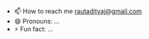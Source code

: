 
- 📫 How to reach me rautadityaj@gmail.com
- 😄 Pronouns: ...
- ⚡ Fun fact: ...

<!---
AdityaJRaut/AdityaJRaut is a ✨ special ✨ repository because its `README.md` (this file) appears on your GitHub profile.
You can click the Preview link to take a look at your changes.
--->
